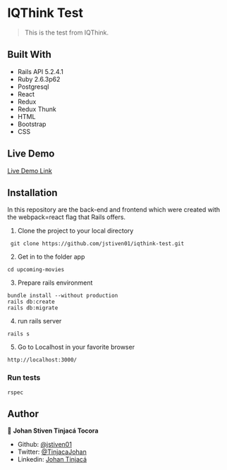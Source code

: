 # IQThink Test

> This is the test from IQThink.



## Built With

- Rails API 5.2.4.1
- Ruby 2.6.3p62
- Postgresql
- React
- Redux
- Redux Thunk
- HTML
- Bootstrap
- CSS

## Live Demo

[Live Demo Link](https://protected-badlands-67060.herokuapp.com/)

## Installation

In this repository are the back-end and frontend which were created with the webpack=react flag that Rails offers.

1. Clone the project to your local directory

```
 git clone https://github.com/jstiven01/iqthink-test.git
```

2. Get in to the folder app

```
cd upcoming-movies
```
3. Prepare rails environment

```
bundle install --without production
rails db:create
rails db:migrate
```

4. run rails server

```
rails s
```

5. Go to Localhost in your favorite browser

```
http://localhost:3000/
```

### Run tests

```
rspec
```

## Author

👤 **Johan Stiven Tinjacá Tocora**

- Github: [@jstiven01](https://github.com/jstiven01)
- Twitter: [@TinjacaJohan](https://twitter.com/TinjacaJohan)
- Linkedin: [Johan Tinjacá](https://www.linkedin.com/in/johanstiventinjaca/)
